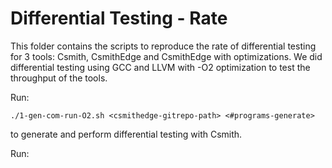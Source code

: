 Differential Testing - Rate
===========================

This folder contains the scripts to reproduce the rate of differential testing for 3 tools: Csmith, CsmithEdge and CsmithEdge with optimizations.
We did differential testing using GCC and LLVM with -O2 optimization to test the throughput of the tools.

Run:
```
./1-gen-com-run-O2.sh <csmithedge-gitrepo-path> <#programs-generate>
```
to generate and perform differential testing with Csmith.

Run:
